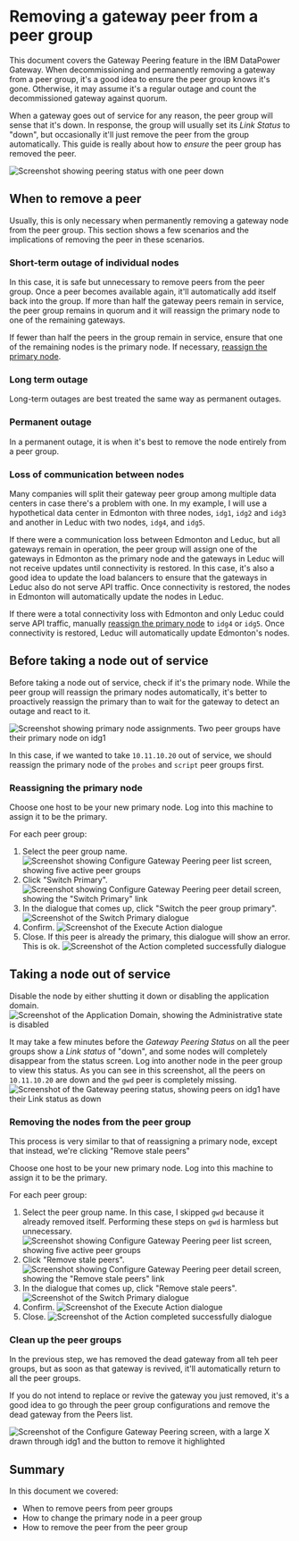 # Removing a gateway peer from a peer group

This document covers the Gateway Peering feature in the IBM DataPower Gateway. When decommissioning and permanently removing a gateway from a peer group, it's a good idea to ensure the peer group knows it's gone. Otherwise, it may assume it's a regular outage and count the decommissioned gateway against quorum.

When a gateway goes out of service for any reason, the peer group will sense that it's down. In response, the group will usually set its *Link Status* to "down", but occasionally it'll just remove the peer from the group automatically. This guide is really about how to _ensure_ the peer group has removed the peer. 

![Screenshot showing peering status with one peer down](images/peering01.png)


## When to remove a peer

Usually, this is only necessary when permanently removing a gateway node from the peer group. This section shows a few scenarios and the implications of removing the peer in these scenarios.

### Short-term outage of individual nodes

In this case, it is safe but unnecessary to remove peers from the peer group. Once a peer becomes available again, it'll automatically add itself back into the group. If more than half the gateway peers remain in service, the peer group remains in quorum and it will reassign the primary node to one of the remaining gateways.

If fewer than half the peers in the group remain in service, ensure that one of the remaining nodes is the primary node. If necessary, [reassign the primary node](#reassigning-the-primary-node).

### Long term outage

Long-term outages are best treated the same way as permanent outages.

### Permanent outage

In a permanent outage, it is when it's best to remove the node entirely from a peer group.

### Loss of communication between nodes

Many companies will split their gateway peer group among multiple data centers in case there's a problem with one. In my example, I will use a hypothetical data center in Edmonton with three nodes, `idg1`, `idg2` and `idg3` and another in Leduc with two nodes, `idg4`, and `idg5`.

If there were a communication loss between Edmonton and Leduc, but all gateways remain in operation, the peer group will assign one of the gateways in Edmonton as the primary node and the gateways in Leduc will not receive updates until connectivity is restored. In this case, it's also a good idea to update the load balancers to ensure that the gateways in Leduc also do not serve API traffic. Once connectivity is restored, the nodes in Edmonton will automatically update the nodes in Leduc.

If there were a total connectivity loss with Edmonton and only Leduc could serve API traffic, manually [reassign the primary node](#reassigning-the-primary-node) to `idg4` or `idg5`. Once connectivity is restored, Leduc will automatically update Edmonton's nodes.

## Before taking a node out of service

Before taking a node out of service, check if it's the primary node. While the peer group will reassign the primary nodes automatically, it's better to proactively reassign the primary than to wait for the gateway to detect an outage and react to it.

![Screenshot showing primary node assignments. Two peer groups have their primary node on idg1](images/peering02.png)

In this case, if we wanted to take `10.11.10.20` out of service, we should reassign the primary node of the `probes` and `script` peer groups first.

### Reassigning the primary node

Choose one host to be your new primary node. Log into this machine to assign it to be the primary.

For each peer group:
1. Select the peer group name. ![Screenshot showing Configure Gateway Peering peer list screen, showing five active peer groups](images/peering03.png)
1. Click "Switch Primary". ![Screenshot showing Configure Gateway Peering peer detail screen, showing the "Switch Primary" link](images/peering04.png)
1. In the dialogue that comes up, click "Switch the peer group primary". ![Screenshot of the Switch Primary dialogue](images/peering05.png)
1. Confirm. ![Screenshot of the Execute Action dialogue](images/peering06.png)
1. Close. If this peer is already the primary, this dialogue will show an error. This is ok. ![Screenshot of the Action completed successfully dialogue](images/peering07.png)

## Taking a node out of service

Disable the node by either shutting it down or disabling the application domain. ![Screenshot of the Application Domain, showing the Administrative state is disabled](images/peering08.png)

It may take a few minutes before the *Gateway Peering Status* on all the peer groups show a *Link status* of "down", and some nodes will completely disappear from the status screen. Log into another node in the peer group to view this status. As you can see in this screenshot, all the peers on `10.11.10.20` are down and the `gwd` peer is completely missing. ![Screenshot of the Gateway peering status, showing peers on idg1 have their Link status as down](images/peering09.png)

### Removing the nodes from the peer group

This process is very similar to that of reassigning a primary node, except that instead, we're clicking "Remove stale peers"

Choose one host to be your new primary node. Log into this machine to assign it to be the primary.

For each peer group:
1. Select the peer group name. In this case, I skipped `gwd` because it already removed itself. Performing these steps on `gwd` is harmless but unnecessary. ![Screenshot showing Configure Gateway Peering peer list screen, showing five active peer groups](images/peering10.png)
1. Click "Remove stale peers". ![Screenshot showing Configure Gateway Peering peer detail screen, showing the "Remove stale peers" link](images/peering11.png)
1. In the dialogue that comes up, click "Remove stale peers". ![Screenshot of the Switch Primary dialogue](images/peering12.png)
1. Confirm. ![Screenshot of the Execute Action dialogue](images/peering13.png)
1. Close. ![Screenshot of the Action completed successfully dialogue](images/peering07.png)

### Clean up the peer groups

In the previous step, we has removed the dead gateway from all teh peer groups, but as soon as that gateway is revived, it'll automatically return to all the peer groups.

If you do not intend to replace or revive the gateway you just removed, it's a good idea to go through the peer group configurations and remove the dead gateway from the Peers list.

![Screenshot of the Configure Gateway Peering screen, with a large X drawn through idg1 and the button to remove it highlighted](images/peering14.png)

## Summary

In this document we covered:
* When to remove peers from peer groups
* How to change the primary node in a peer group
* How to remove the peer from the peer group
